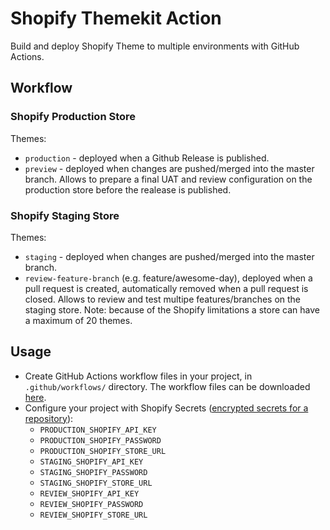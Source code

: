 # Shopify Themekit Action

Build and deploy Shopify Theme to multiple environments with GitHub Actions.

## Workflow

### Shopify Production Store

Themes:
- `production` - deployed when a Github Release is published.
- `preview` - deployed when changes are pushed/merged into the master branch. Allows to prepare a final UAT and review configuration on the production store before the realease is published. 

### Shopify Staging Store

Themes:
- `staging` - deployed when changes are pushed/merged into the master branch.
- `review-feature-branch` (e.g. feature/awesome-day), deployed when a pull request is created, automatically removed when a pull request is closed. Allows to review and test multipe features/branches on the staging store. Note: because of the Shopify limitations a store can have a maximum of 20 themes.


## Usage
- Create GitHub Actions workflow files in your project, in `.github/workflows/` directory. The workflow files can be downloaded [here](https://github.com/praesensco/shopify-themekit-action/tree/master/.github/workflows).
- Configure your project with Shopify Secrets ([encrypted secrets for a repository](https://help.github.com/en/actions/configuring-and-managing-workflows/creating-and-storing-encrypted-secrets#creating-encrypted-secrets-for-a-repository)):
  - `PRODUCTION_SHOPIFY_API_KEY`
  - `PRODUCTION_SHOPIFY_PASSWORD`
  - `PRODUCTION_SHOPIFY_STORE_URL`
  - `STAGING_SHOPIFY_API_KEY`
  - `STAGING_SHOPIFY_PASSWORD`
  - `STAGING_SHOPIFY_STORE_URL`
  - `REVIEW_SHOPIFY_API_KEY`
  - `REVIEW_SHOPIFY_PASSWORD`
  - `REVIEW_SHOPIFY_STORE_URL`


